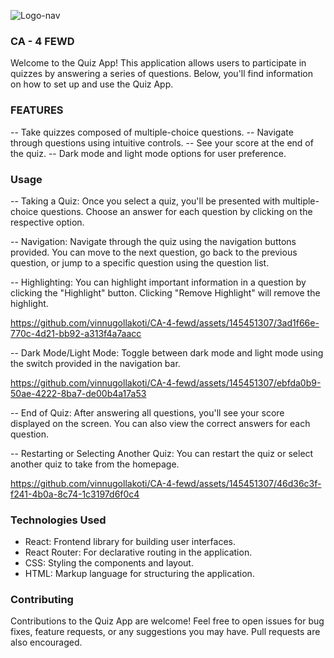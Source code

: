 ![Logo-nav](https://s3.ap-south-1.amazonaws.com/kalvi-education.github.io/front-end-web-development/Kalvium-Logo.png)

### CA - 4 FEWD
Welcome to the Quiz App! This application allows users to participate in quizzes by answering a series of questions. Below, you'll find information on how to set up and use the Quiz App.

### FEATURES
-- Take quizzes composed of multiple-choice questions.
-- Navigate through questions using intuitive controls.
-- See your score at the end of the quiz.
-- Dark mode and light mode options for user preference.

### Usage
-- Taking a Quiz: Once you select a quiz, you'll be presented with multiple-choice questions. Choose an answer for each question by clicking on the respective option.

-- Navigation: Navigate through the quiz using the navigation buttons provided. You can move to the next question, go back to the previous question, or jump to a specific question using the question list.

-- Highlighting: You can highlight important information in a question by clicking the "Highlight" button. Clicking "Remove Highlight" will remove the highlight.


https://github.com/vinnugollakoti/CA-4-fewd/assets/145451307/3ad1f66e-770c-4d21-bb92-a313f4a7aacc


-- Dark Mode/Light Mode: Toggle between dark mode and light mode using the switch provided in the navigation bar.


https://github.com/vinnugollakoti/CA-4-fewd/assets/145451307/ebfda0b9-50ae-4222-8ba7-de00b4a17a53


-- End of Quiz: After answering all questions, you'll see your score displayed on the screen. You can also view the correct answers for each question.

-- Restarting or Selecting Another Quiz: You can restart the quiz or select another quiz to take from the homepage.


https://github.com/vinnugollakoti/CA-4-fewd/assets/145451307/46d36c3f-f241-4b0a-8c74-1c3197d6f0c4


### Technologies Used
- React: Frontend library for building user interfaces.
- React Router: For declarative routing in the application.
- CSS: Styling the components and layout.
- HTML: Markup language for structuring the application.

### Contributing
Contributions to the Quiz App are welcome! Feel free to open issues for bug fixes, feature requests, or any suggestions you may have. Pull requests are also encouraged.
